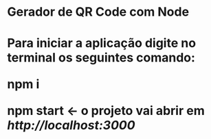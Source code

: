 <h1>Gerador de QR Code com Node<h1>
<p>Para iniciar a aplicação digite no terminal os seguintes comando:</p>
<p><strong>npm i</strong></p>
<p><strong>npm start</strong> <- o projeto vai abrir em <em>http://localhost:3000</em></p>